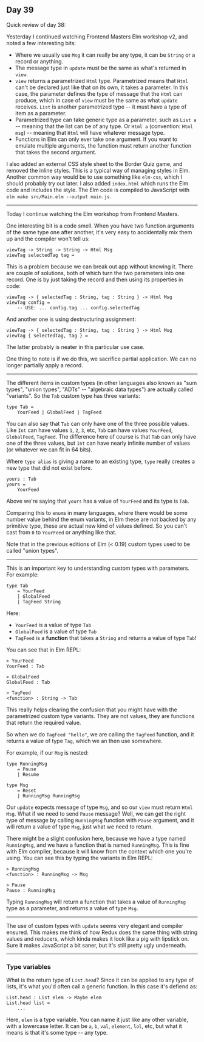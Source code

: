 ## Day 39

Quick review of day 38:

Yesterday I continued watching Frontend Masters Elm workshop v2, and noted a few interesting bits:
- Where we usually use `Msg` it can really be any type, it can be `String` or a record or anything.
- The message type in `update` must be the same as what's returned in `view`.
- `view` returns a parametrized `Html` type. Parametrized means that `Html` can't be declared just like that on its own, it takes a parameter. In this case, the parameter defines the type of message that the `Html` can produce, which in case of `view` must be the same as what `update` receives. `List` is another parametrized type -- it must have a type of item as a parameter.
- Parametrized type can take generic type as a parameter, such as `List a` -- meaning that the list can be of any type. Or `Html a` (convention: `Html msg`) -- meaning that `Html` will have whatever message type.
- Functions in Elm can only ever take one argument. If you want to emulate multiple arguments, the function must return another function that takes the second argument. 

I also added an external CSS style sheet to the Border Quiz game, and removed the inline styles. This is a typical way of managing styles in Elm. Another common way would be to use something like `elm-css`, which I should probably try out later. I also added `index.html` which runs the Elm code and includes the style. The Elm code is compiled to JavaScript with `elm make src/Main.elm --output main.js`.

---

Today I continue watching the Elm workshop from Frontend Masters.

One interesting bit is a code smell. When you have two function arguments of the same type one after another, it's very easy to accidentally mix them up and the compiler won't tell us:

```
viewTag -> String -> String -> Html Msg
viewTag selectedTag tag =
```

This is a problem because we can break out app without knowing it. There are couple of solutions, both of which turn the two parameters into one record. One is by just taking the record and then using its properties in code:

```
viewTag -> { selectedTag : String, tag : String } -> Html Msg
viewTag config =
    -- USE: ... config.tag ... config.selectedTag
```

And another one is using destructuring assignment:

```
viewTag -> { selectedTag : String, tag : String } -> Html Msg
viewTag { selectedTag, tag } =
```

The latter probably is neater in this particular use case.

One thing to note is if we do this, we sacrifice partial application. We can no longer partially apply a record.

---

The different items in custom types (in other languages also known as "sum types", "union types", "ADTs" -- "algebraic data types") are actually called "variants". So the `Tab` custom type has three variants:

```
type Tab =
    YourFeed | GlobalFeed | TagFeed
```

You can also say that `Tab` can only have one of the three possible values. Like `Int` can have values `1`, `2`, `3`, etc, `Tab` can have values `YourFeed`, `GlobalFeed`, `TagFeed`. The difference here of course is that `Tab` can only have one of the three values, but `Int` can have nearly infinite number of values (or whatever we can fit in 64 bits).

Where `type alias` is giving a name to an existing type, `type` really creates a new type that did not exist before.

```
yours : Tab
yours =
    YourFeed
```

Above we're saying that `yours` has a value of `YourFeed` and its type is `Tab`.

Comparing this to `enum`s in many languages, where there would be some number value behind the enum variants, in Elm these are not backed by any primitive type, these are actual new kind of values defined. So you can't cast from `0` to `YourFeed` or anything like that.

Note that in the previous editions of Elm (< 0.19) custom types used to be called "union types".

---

This is an important key to understanding custom types with parameters. For example:

```
type Tab
    = YourFeed
    | GlobalFeed
    | TagFeed String
```

Here:

- `YourFeed` is a value of type `Tab`
- `GlobalFeed` is a value of type `Tab`
- `TagFeed` is a **function** that takes a `String` and returns a value of type `Tab`!

You can see that in Elm REPL:

```
> YourFeed
YourFeed : Tab

> GlobalFeed
GlobalFeed : Tab

> TagFeed
<function> : String -> Tab
```

This really helps clearing the confusion that you might have with the parametrized custom type variants. They are not values, they are functions that return the required value.

So when we do `TagFeed "hello"`, we are calling the `TagFeed` function, and it returns a value of type `Tag`, which we an then use somewhere.

For example, if our `Msg` is nested:

```
type RunningMsg
    = Pause
    | Resume

type Msg
    = Reset
    | RunningMsg RunningMsg
```

Our `update` expects message of type `Msg`, and so our `view` must return `Html Msg`. What if we need to send `Pause` message? Well, we can get the right type of message by calling `RunningMsg` function with `Pause` argument, and it will return a value of type `Msg`, just what we need to return.

There might be a slight confusion here, because we have a type named `RunningMsg`, and we have a function that is named `RunningMsg`. This is fine with Elm compiler, because it will know from the context which one you're using. You can see this by typing the variants in Elm REPL:

```
> RunningMsg
<function> : RunningMsg -> Msg

> Pause
Pause : RunningMsg
```

Typing `RunningMsg` will return a function that takes a value of `RunningMsg` type as a parameter, and returns a value of type `Msg`.

---

The use of custom types with `update` seems very elegant and compiler ensured. This makes me think of how Redux does the same thing with string values and reducers, which kinda makes it look like a pig with lipstick on. Sure it makes JavaScript a bit saner, but it's still pretty ugly underneath.

---

### Type variables

What is the return type of `List.head`? Since it can be applied to any type of lists, it's what you'd often call a generic function. In this case it's defiend as:

```
List.head : List elem -> Maybe elem
List.head list =
    ...
```

Here, `elem` is a type variable. You can name it just like any other variable, with a lowercase letter. It can be `a`, `b`, `val`, `element`, `lol`, etc, but what it means is that it's some type -- any type.